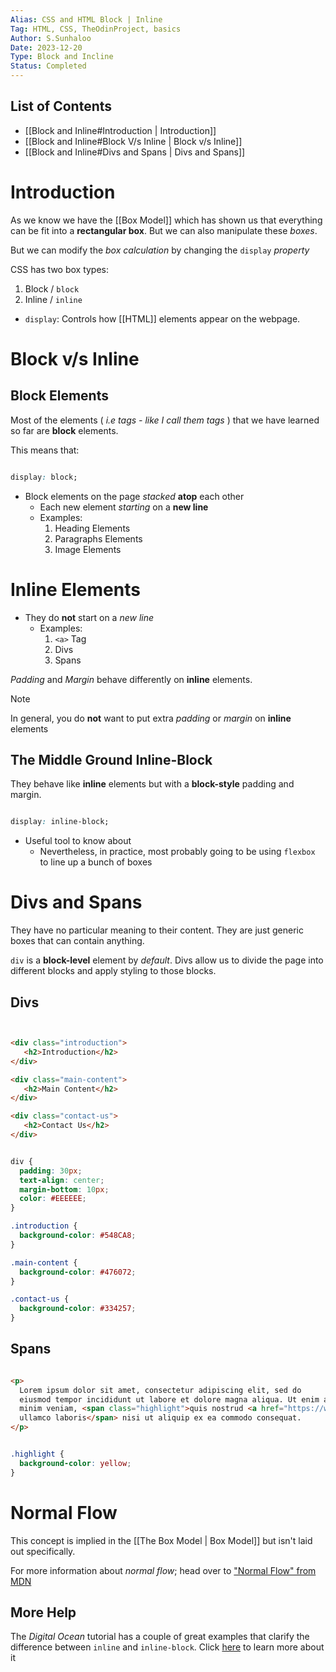 ```yaml
---
Alias: CSS and HTML Block | Inline
Tag: HTML, CSS, TheOdinProject, basics
Author: S.Sunhaloo
Date: 2023-12-20
Type: Block and Incline
Status: Completed
---
```


## List of Contents

- [[Block and Inline#Introduction | Introduction]]
- [[Block and Inline#Block V/s Inline | Block v/s Inline]]
- [[Block and Inline#Divs and Spans | Divs and Spans]]

# Introduction

As we know we have the [[Box Model]] which has shown us that everything can be fit into a **rectangular box**. But we can also manipulate these *boxes*.

But we can modify the *box calculation* by changing the `display` *property*

CSS has two box types:

1. Block / `block`
2. Inline / `inline`

- `display`: Controls how [[HTML]] elements appear on the webpage.

# Block v/s Inline

## Block Elements

Most of the elements (  *i.e tags - like I call them tags* ) that we have learned so far are **block** elements.

This means that:

```css

display: block;

```

- Block elements on the page *stacked* **atop** each other
	- Each new element *starting* on a **new line**
	- Examples:
		1. Heading Elements
		2. Paragraphs Elements
		3. Image Elements

# Inline Elements

- They do **not** start on a *new line*
	- Examples:
		1. `<a>` Tag
		2. Divs
		3. Spans

*Padding* and *Margin* behave differently on **inline** elements.

>[!note]
>In general, you do **not** want to put extra *padding* or *margin* on **inline** elements

## The Middle Ground Inline-Block

They behave like **inline** elements but with a **block-style** padding and margin.

```css

display: inline-block;

```

- Useful tool to know about
	- Nevertheless, in practice, most probably going to be using `flexbox` to line up a bunch of boxes

# Divs and Spans

They have no particular meaning to their content. They are just generic boxes that can contain anything.

`div` is a **block-level** element by *default*. Divs allow us to divide the page into different blocks and apply styling to those blocks.

## Divs

```html


<div class="introduction">
   <h2>Introduction</h2>
</div>

<div class="main-content">
   <h2>Main Content</h2>
</div>

<div class="contact-us">
   <h2>Contact Us</h2>
</div>

```

```css

div {
  padding: 30px;
  text-align: center;
  margin-bottom: 10px;
  color: #EEEEEE;
}

.introduction {
  background-color: #548CA8;
}

.main-content {
  background-color: #476072;
}

.contact-us {
  background-color: #334257;
}

```

## Spans

```html

<p>
  Lorem ipsum dolor sit amet, consectetur adipiscing elit, sed do
  eiusmod tempor incididunt ut labore et dolore magna aliqua. Ut enim ad
  minim veniam, <span class="highlight">quis nostrud <a href="https://www.dictionary.com/browse/exercitation">exercitation</a>
  ullamco laboris</span> nisi ut aliquip ex ea commodo consequat.   
</p>

```

```css

.highlight {
  background-color: yellow;
}

```

# Normal Flow

This concept is implied in the [[The Box Model | Box Model]] but isn't laid out specifically.

For more information about *normal flow*; head over to ["Normal Flow" from MDN](https://developer.mozilla.org/en-US/docs/Learn/CSS/CSS_layout/Normal_Flow)

## More Help

The *Digital Ocean* tutorial has a couple of great examples that clarify the difference between `inline` and `inline-block`. Click [here](https://www.digitalocean.com/community/tutorials/css-display-inline-vs-inline-block) to learn more about it